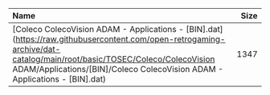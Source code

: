 |Name|Size|
|:---|---:|
|[Coleco ColecoVision ADAM - Applications - [BIN].dat](https://raw.githubusercontent.com/open-retrogaming-archive/dat-catalog/main/root/basic/TOSEC/Coleco/ColecoVision ADAM/Applications/[BIN]/Coleco ColecoVision ADAM - Applications - [BIN].dat)|1347|
